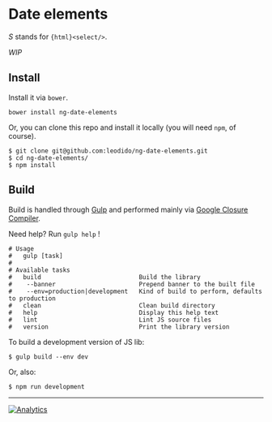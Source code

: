 Date elements
=============

*S* stands for ```{html}<select/>```.

*WIP*

Install
-------

Install it via `bower`.

```
bower install ng-date-elements
```

Or, you can clone this repo and install it locally (you will need `npm`, of course).

```
$ git clone git@github.com:leodido/ng-date-elements.git
$ cd ng-date-elements/
$ npm install
```

Build
-----

Build is handled through [Gulp](https://github.com/gulpjs/gulp/) and performed mainly via [Google Closure Compiler](https://github.com/google/closure-compiler).

Need help? Run `gulp help` !

```
# Usage
#   gulp [task]
# 
# Available tasks
#   build                           Build the library 
#    --banner                       Prepend banner to the built file
#    --env=production|development   Kind of build to perform, defaults to production
#   clean                           Clean build directory
#   help                            Display this help text
#   lint                            Lint JS source files
#   version                         Print the library version
```

To build a development version of JS lib:

```
$ gulp build --env dev
```

Or, also:

```
$ npm run development
```

---

[![Analytics](https://ga-beacon.appspot.com/UA-49657176-1/ng-date-elements)](https://github.com/igrigorik/ga-beacon)
